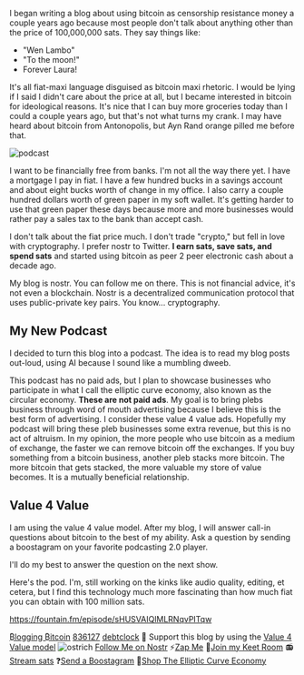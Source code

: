   
I began writing a blog about using bitcoin as censorship resistance money a couple years ago because most people don't talk about anything other than the price of 100,000,000 sats. They say things like:

- "Wen Lambo" 
- "To the moon!"
- Forever Laura!

It's all fiat-maxi language disguised as bitcoin maxi rhetoric. I would be lying if I said I didn't care about the price at all, but I became interested in bitcoin for ideological reasons. It's nice that I can buy more groceries today than I could a couple years ago, but that's not what turns my crank. I may have heard about bitcoin from Antonopolis, but Ayn Rand orange pilled me before that. 

![podcast](https://i.nostr.build/aQ3jP.png)


I want to be financially free from banks. I'm not all the way there yet. I have a mortgage I pay in fiat. I have a few hundred bucks in a savings account and about eight bucks worth of change in my office. I also carry a couple hundred dollars worth of green paper in my soft wallet. It's getting harder to use that green paper these days because more and more businesses would rather pay a sales tax to the bank than accept cash.

I don't talk about the fiat price much. I don't trade "crypto," but fell in love with cryptography. I prefer nostr to Twitter. **I earn sats, save sats, and spend sats** and started using bitcoin as peer 2 peer electronic cash about a decade ago. 

My blog is nostr. You can follow me on there. This is not financial advice, it's not even a blockchain. Nostr is a decentralized communication protocol that uses public-private key pairs. You know... cryptography. 
## My New Podcast

I decided to turn this blog into a podcast. The idea is to read my blog posts out-loud, using AI because I sound like a mumbling dweeb.

This podcast has no paid ads, but I plan to showcase businesses who participate in what I call the elliptic curve economy, also known as the circular economy. **These are not paid ads**. My goal is to bring  plebs business through word of mouth advertising because I believe this is the best form of advertising.   I consider these value 4 value ads. Hopefully my podcast will bring these pleb businesses some extra revenue, but this is no act of altruism. In my opinion, the more people who use bitcoin as a medium of exchange, the faster we can remove bitcoin off the exchanges. If you buy something from a bitcoin business, another pleb stacks more bitcoin. The more bitcoin that gets stacked, the more valuable my store of value becomes. It is a mutually beneficial relationship.

## Value 4 Value


I am using the value 4 value model. After my blog, I will answer call-in questions  about bitcoin to the best of my ability. Ask a question by sending a boostagram on your favorite podcasting 2.0 player.

I'll do my best to answer the question on the next show. 

Here's the pod. I'm, still working on the kinks like audio quality, editing, et cetera, but I find this technology much more fascinating than how much fiat you can obtain with 100 million sats. 



https://fountain.fm/episode/sHUSVAIQlMLRNqvPITqw

[₿logging ₿itcoin](https://nostree.me/bloggingbitcoin@iris.to/)
[836127](https://timechaincalendar.com/en/block/836127)
[debtclock](https://www.usdebtclock.org/)
🧡 Support this blog by using the [Value 4 Value model](https://value4value.info/)
![ostrich](https://i.nostr.build/BRgae.png)  [Follow Me on Nostr](nostr:npub1wkljx5c6a8uccc5etws8ry0y3r4dgavh2dcav0tal4rtmcdl4z2sfu5u0t)
⚡[Zap Me](w3.do/y8BeR-pG)
🍐[Join my Keet Room](https://habla.news/u/blog@bloggingbitcoin.store/keet-room)
📻 [Stream sats](https://fountain.fm/show/Y1kKCn4gk9sReVP8hwPt) 
❓[Send a Boostagram](https://fountain.fm/show/Y1kKCn4gk9sReVP8hwPt)
🛒[Shop The Elliptic Curve Economy](https://habla.news/u/bloggingbitcoin@iris.to/shop-the-bitcoin-circular-economy)
